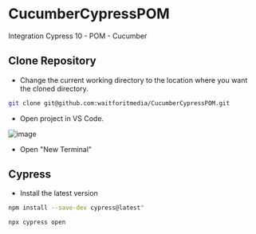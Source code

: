 
# CucumberCypressPOM

Integration Cypress 10 - POM - Cucumber

## Clone Repository

- Change the current working directory to the location where you want the cloned directory.

```bash
git clone git@github.com:waitforitmedia/CucumberCypressPOM.git
```
- Open project in VS Code.

![image](https://user-images.githubusercontent.com/26104886/204455933-d448932d-e252-412f-9437-b072f342ebb9.png)

- Open "New Terminal"

## Cypress

- Install the latest version

```bash
npm install --save-dev cypress@latest"
```

```bash
npx cypress open
```
